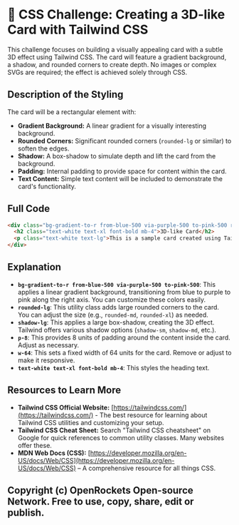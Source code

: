 # 🐞 CSS Challenge:  Creating a 3D-like Card with Tailwind CSS


This challenge focuses on building a visually appealing card with a subtle 3D effect using Tailwind CSS.  The card will feature a gradient background, a shadow, and rounded corners to create depth.  No images or complex SVGs are required; the effect is achieved solely through CSS.

## Description of the Styling

The card will be a rectangular element with:

* **Gradient Background:** A linear gradient for a visually interesting background.
* **Rounded Corners:**  Significant rounded corners (`rounded-lg` or similar) to soften the edges.
* **Shadow:** A box-shadow to simulate depth and lift the card from the background.
* **Padding:** Internal padding to provide space for content within the card.
* **Text Content:**  Simple text content will be included to demonstrate the card's functionality.


## Full Code

```html
<div class="bg-gradient-to-r from-blue-500 via-purple-500 to-pink-500 rounded-lg shadow-lg p-8 w-64">
  <h2 class="text-white text-xl font-bold mb-4">3D-like Card</h2>
  <p class="text-white text-lg">This is a sample card created using Tailwind CSS.  Note the subtle 3D effect achieved through gradients and shadows.</p>
</div>
```

## Explanation

* **`bg-gradient-to-r from-blue-500 via-purple-500 to-pink-500`**: This applies a linear gradient background, transitioning from blue to purple to pink along the right axis.  You can customize these colors easily.
* **`rounded-lg`**: This utility class adds large rounded corners to the card. You can adjust the size (e.g., `rounded-md`, `rounded-xl`) as needed.
* **`shadow-lg`**: This applies a large box-shadow, creating the 3D effect.  Tailwind offers various shadow options (`shadow-sm`, `shadow-md`, etc.).
* **`p-8`**:  This provides 8 units of padding around the content inside the card. Adjust as necessary.
* **`w-64`**: This sets a fixed width of 64 units for the card.  Remove or adjust to make it responsive.
* **`text-white text-xl font-bold mb-4`**: This styles the heading text.

## Resources to Learn More

* **Tailwind CSS Official Website:** [https://tailwindcss.com/](https://tailwindcss.com/) - The best resource for learning about Tailwind CSS utilities and customizing your setup.
* **Tailwind CSS Cheat Sheet:**  Search "Tailwind CSS cheatsheet" on Google for quick references to common utility classes.  Many websites offer these.
* **MDN Web Docs (CSS):** [https://developer.mozilla.org/en-US/docs/Web/CSS](https://developer.mozilla.org/en-US/docs/Web/CSS) – A comprehensive resource for all things CSS.


## Copyright (c) OpenRockets Open-source Network. Free to use, copy, share, edit or publish.

